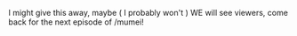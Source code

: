 I might give this away, maybe ( I probably won't ) WE will see viewers, come back for the next episode of /mumei!